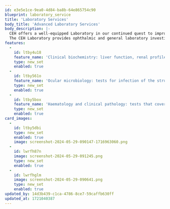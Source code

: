 ```yaml
---
id: e3e5e1ce-9ea0-4d84-ba8b-64e865754c90
blueprint: laboratory_service
title: 'Laboratory Services'
body_title: 'Advanced Laboratory Services'
body_description: |-
  CEH offers a well-equipped Laboratory in our continued quest to improve eye care diagnostics and treatment in Eastern Africa. The team at our Laboratory are highly trained in the latest diagnostic techniques. This aids in early detection, which in turn enables us to provide timely and fitting treatment.
  The CEH Laboratory provides ophthalmic and general laboratory investigations required for patient care.
features:
  -
    id: ltby4u18
    feature_name: 'Clinical biochemistry: liver function, renal profile, diabetic profile, lipid profile, thyroid profile, and electrolytes analysis, etc.'
    type: new_set
    enabled: true
  -
    id: ltby561o
    feature_name: 'Ocular microbiology: tests for infection of the structures of the eye, be it from trauma, disease, etc.'
    type: new_set
    enabled: true
  -
    id: ltby5box
    feature_name: 'Haematology and clinical pathology: tests that cover blood tests and bodily tissues.'
    type: new_set
    enabled: true
card_images:
  -
    id: ltby5dbi
    type: new_set
    enabled: true
    image: screenshot-2024-05-29-090147-1716963060.png
  -
    id: lwrfh87n
    image: screenshot-2024-05-29-091245.png
    type: new_set
    enabled: true
  -
    id: lwrfhglm
    image: screenshot-2024-05-29-090641.png
    type: new_set
    enabled: true
updated_by: 14d3b439-c1ca-4786-8ce7-59caffb630ff
updated_at: 1721040387
---
```

